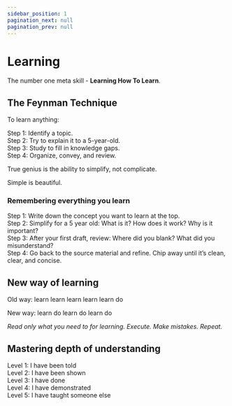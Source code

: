 ```yaml
---
sidebar_position: 1
pagination_next: null
pagination_prev: null
---
```


# Learning

The number one meta skill - **Learning How To Learn**.

## The Feynman Technique

To learn anything:  
  
Step 1: Identify a topic.  
Step 2: Try to explain it to a 5-year-old.  
Step 3: Study to fill in knowledge gaps.  
Step 4: Organize, convey, and review.  
  
True genius is the ability to simplify, not complicate.  
  
Simple is beautiful.

### Remembering everything you learn

Step 1: Write down the concept you want to learn at the top.  
Step 2: Simplify for a 5 year old: What is it? How does it work? Why is it important?  
Step 3: After your first draft, review: Where did you blank? What did you misunderstand?  
Step 4: Go back to the source material and refine. Chip away until it’s clean, clear, and concise.  

## New way of learning
Old way: learn learn learn learn learn do  
  
New way: learn do learn do learn do

*Read only what you need to for learning. Execute. Make mistakes. Repeat.*

## Mastering depth of understanding

Level 1: I have been told  
Level 2: I have been shown  
Level 3: I have done  
Level 4: I have demonstrated  
Level 5: I have taught someone else